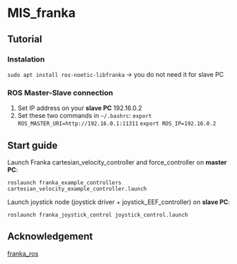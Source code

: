 # MIS_franka

## Tutorial

### Instalation
`sudo apt install ros-noetic-libfranka` -> you do not need it for slave PC


### ROS Master-Slave connection
1. Set IP address on your **slave PC** 192.16.0.2
2. Set these two commands in `~/.bashrc`:
`export ROS_MASTER_URI=http://192.16.0.1:11311`
`export ROS_IP=192.16.0.2`

## Start guide
Launch Franka cartesian_velocity_controller and force_controller on **master PC**:

`roslaunch franka_example_controllers cartesian_velocity_example_controller.launch`

Launch joystick node (joystick driver + joystick_EEF_controller) on **slave PC**:

`roslaunch franka_joystick_control joystick_control.launch`


## Acknowledgement
[franka_ros](https://github.com/frankaemika/franka_ros)


